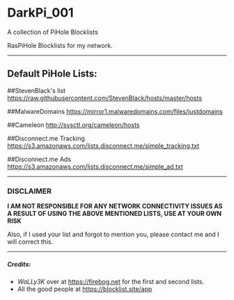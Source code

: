 # DarkPi_001
A collection of PiHole Blocklists

RasPiHole Blocklists for my network.

---

## Default PiHole Lists:

##StevenBlack's list
https://raw.githubusercontent.com/StevenBlack/hosts/master/hosts

##MalwareDomains
https://mirror1.malwaredomains.com/files/justdomains

##Cameleon
http://sysctl.org/cameleon/hosts

##Disconnect.me Tracking
https://s3.amazonaws.com/lists.disconnect.me/simple_tracking.txt

##Disconnect.me Ads
https://s3.amazonaws.com/lists.disconnect.me/simple_ad.txt

---

### DISCLAIMER

**I AM NOT RESPONSIBLE FOR ANY NETWORK CONNECTIVITY ISSUES AS A RESULT OF USING THE ABOVE MENTIONED LISTS, USE AT YOUR OWN RISK**

Also, if I used your list and forgot to mention you, please contact me and I will correct this.

---

##### Credits:
- *WaLLy3K* over at https://firebog.net for the first and second lists.
- All the good people at https://blocklist.site/app

